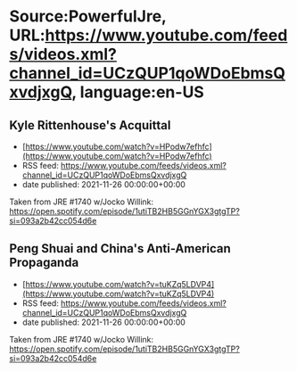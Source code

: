 # Source:PowerfulJre, URL:https://www.youtube.com/feeds/videos.xml?channel_id=UCzQUP1qoWDoEbmsQxvdjxgQ, language:en-US

## Kyle Rittenhouse's Acquittal
 - [https://www.youtube.com/watch?v=HPodw7efhfc](https://www.youtube.com/watch?v=HPodw7efhfc)
 - RSS feed: https://www.youtube.com/feeds/videos.xml?channel_id=UCzQUP1qoWDoEbmsQxvdjxgQ
 - date published: 2021-11-26 00:00:00+00:00

Taken from JRE #1740 w/Jocko Willink:
https://open.spotify.com/episode/1utiTB2HB5GGnYGX3gtgTP?si=093a2b42cc054d6e

## Peng Shuai and China's Anti-American Propaganda
 - [https://www.youtube.com/watch?v=tuKZq5LDVP4](https://www.youtube.com/watch?v=tuKZq5LDVP4)
 - RSS feed: https://www.youtube.com/feeds/videos.xml?channel_id=UCzQUP1qoWDoEbmsQxvdjxgQ
 - date published: 2021-11-26 00:00:00+00:00

Taken from JRE #1740 w/Jocko Willink:
https://open.spotify.com/episode/1utiTB2HB5GGnYGX3gtgTP?si=093a2b42cc054d6e

